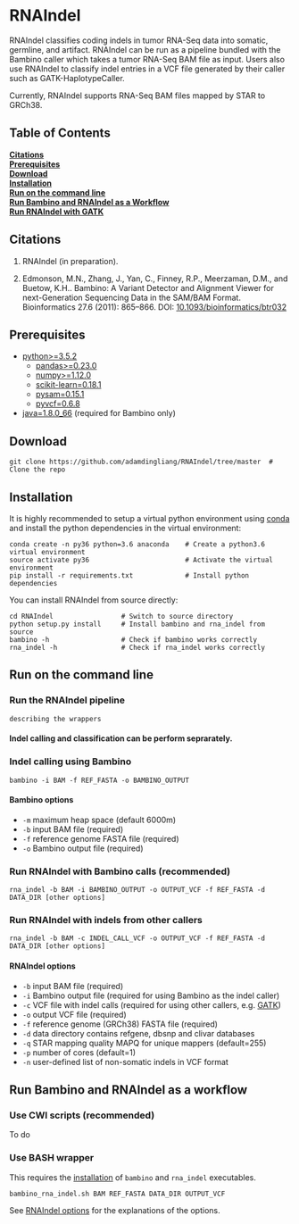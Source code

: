 # RNAIndel
RNAIndel classifies coding indels in tumor RNA-Seq data into 
somatic, germline, and artifact. RNAIndel can be run as a pipeline
bundled with the Bambino caller which takes a tumor RNA-Seq BAM 
file as input. Users also use RNAIndel to classify indel entries
in a VCF file generated by their caller such as GATK-HaplotypeCaller.

Currently, RNAIndel supports RNA-Seq BAM files mapped by STAR to GRCh38.   

## Table of Contents
**[Citations](#citations)**<br>
**[Prerequisites](#prerequisites)**<br>
**[Download](#download)**<br>
**[Installation](#installation)**<br>
**[Run on the command line](#run-on-the-command-line)**<br>
**[Run Bambino and RNAIndel as a Workflow](#run-bambino-and-rnaindel-as-a-workflow)**<br>
**[Run RNAIndel with GATK](#run-rnaindel-with-gatk)**<br>


## Citations
1. RNAIndel (in preparation).

2. Edmonson, M.N., Zhang, J., Yan, C., Finney, R.P., Meerzaman, D.M., and Buetow, K.H.. Bambino: A Variant Detector 
and Alignment Viewer for next-Generation Sequencing Data in 
the SAM/BAM Format. Bioinformatics 27.6 (2011): 865–866. 
DOI: [10.1093/bioinformatics/btr032](https://www.ncbi.nlm.nih.gov/pmc/articles/PMC3051333/)

## Prerequisites
* [python>=3.5.2](https://www.python.org/downloads/)
    * [pandas>=0.23.0](https://pandas.pydata.org/)
    * [numpy>=1.12.0](https://www.scipy.org/scipylib/download.html)
    * [scikit-learn=0.18.1](http://scikit-learn.org/stable/install.html#)
    * [pysam=0.15.1](https://pysam.readthedocs.io/en/latest/index.html)
    * [pyvcf=0.6.8](https://pyvcf.readthedocs.io/en/latest/index.html)
* [java=1.8.0_66](https://www.java.com/en/download/) (required for Bambino only)


## Download
```
git clone https://github.com/adamdingliang/RNAIndel/tree/master  # Clone the repo
```


## Installation
It is highly recommended to setup a virtual python environment using [conda](https://conda.io/docs/) and install 
the python dependencies in the virtual environment:
```
conda create -n py36 python=3.6 anaconda    # Create a python3.6 virtual environment
source activate py36                        # Activate the virtual environment
pip install -r requirements.txt             # Install python dependencies
```

You can install RNAIndel from source directly:
```
cd RNAIndel                 # Switch to source directory
python setup.py install     # Install bambino and rna_indel from source
bambino -h                  # Check if bambino works correctly
rna_indel -h                # Check if rna_indel works correctly
```


## Run on the command line

### Run the RNAIndel pipeline
```
describing the wrappers
```

#### Indel calling and classification can be perform seprarately.
### Indel calling using Bambino
```
bambino -i BAM -f REF_FASTA -o BAMBINO_OUTPUT
```

#### Bambino options
* ```-m``` maximum heap space (default 6000m)
* ```-b``` input BAM file (required)
* ```-f``` reference genome FASTA file (required)
* ```-o``` Bambino output file (required)

### Run RNAIndel with Bambino calls (recommended)
```
rna_indel -b BAM -i BAMBINO_OUTPUT -o OUTPUT_VCF -f REF_FASTA -d DATA_DIR [other options]
```

### Run RNAIndel with indels from other callers
```
rna_indel -b BAM -c INDEL_CALL_VCF -o OUTPUT_VCF -f REF_FASTA -d DATA_DIR [other options]
```

#### RNAIndel options
* ```-b``` input BAM file (required)
* ```-i``` Bambino output file (required for using Bambino as the indel caller)
* ```-c``` VCF file with indel calls (required for using other callers, e.g. [GATK](https://software.broadinstitute.org/gatk/))
* ```-o``` output VCF file (required)
* ```-f``` reference genome (GRCh38) FASTA file (required)
* ```-d``` data directory contains refgene, dbsnp and clivar databases
* ```-q``` STAR mapping quality MAPQ for unique mappers (default=255)
* ```-p``` number of cores (default=1)
* ```-n``` user-defined list of non-somatic indels in VCF format
<!--
* ```-r``` [refgene](https://www.ncbi.nlm.nih.gov/refseq/) coding exon database
* ```-d``` indels on [dbSNP database](https://www.ncbi.nlm.nih.gov/snp) in vcf format
* ```-l``` [ClinVar database](https://www.ncbi.nlm.nih.gov/clinvar/)
* ```-m``` directory with trained random forest models -->


## Run Bambino and RNAIndel as a workflow
### Use CWl scripts (recommended)
To do

### Use BASH wrapper
This requires the [installation](#installation) of `bambino` and `rna_indel` executables.
```
bambino_rna_indel.sh BAM REF_FASTA DATA_DIR OUTPUT_VCF
```
See [RNAIndel options](#rnaindel-options) for the explanations of the options.
